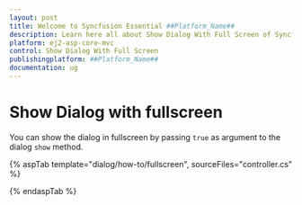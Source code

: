 ```yaml
---
layout: post
title: Welcome to Syncfusion Essential ##Platform_Name##
description: Learn here all about Show Dialog With Full Screen of Syncfusion Essential ##Platform_Name## widgets based on HTML5 and jQuery.
platform: ej2-asp-core-mvc
control: Show Dialog With Full Screen
publishingplatform: ##Platform_Name##
documentation: ug
---
```



# Show Dialog with fullscreen

You can show the dialog in fullscreen by passing `true` as argument to the dialog `show` method.

{% aspTab template="dialog/how-to/fullscreen", sourceFiles="controller.cs" %}

{% endaspTab %}